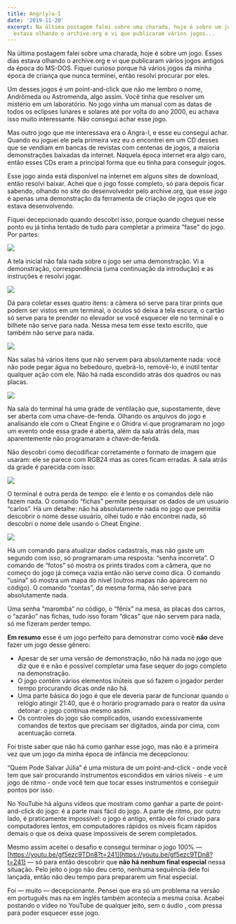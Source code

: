 ```yaml
---
title: Angr(y)a-I
date: '2019-11-20'
excerpt: Na última postagem falei sobre uma charada, hoje é sobre um jogo. Esses dias
  estava olhando o archive.org e vi que publicaram vários jogos...
---
```




Na última postagem falei sobre uma charada, hoje é sobre um jogo. Esses dias estava olhando o archive.org e vi que publicaram vários jogos antigos da época do MS-DOS. Fiquei curioso porque há vários jogos da minha época de criança que nunca terminei, então resolvi procurar por eles.

Um desses jogos é um point-and-click que não me lembro o nome, Andrômeda ou Astromenda, algo assim. Você tinha que resolver um mistério em um laboratório. No jogo vinha um manual com as datas de todos os eclipses lunares e solares até por volta do ano 2000, eu achava isso muito interessante. Não consegui achar esse jogo.

Mas outro jogo que me interessava era o Angra-I, e esse eu consegui achar. Quando eu joguei ele pela primeira vez eu o encontrei em um CD desses que se vendiam em bancas de revistas com centenas de jogos, a maioria demonstrações baixadas da internet. Naquela época internet era algo caro, então esses CDs eram a principal forma que eu tinha para conseguir jogos.

Esse jogo ainda está disponível na internet em alguns sites de download, então resolvi baixar. Achei que o jogo fosse completo, só para depois ficar sabendo, olhando no site do desenvolvedor pelo archive.org, que esse jogo é apenas uma demonstração da ferramenta de criação de jogos que ele estava desenvolvendo.

Fiquei decepcionado quando descobri isso, porque quando cheguei nesse ponto eu já tinha tentado de tudo para completar a primeira "fase" do jogo. Por partes:

![](https://i.imgur.com/Eu9ehpJ.png)

A tela inicial não fala nada sobre o jogo ser uma demonstração. Vi a demonstração, correspondência (uma continuação da introdução) e as instruções e resolvi jogar.

![](https://i.imgur.com/zNlqEXI.png)

Dá para coletar esses quatro itens: a câmera só serve para tirar prints que podem ser vistos em um terminal, o óculos só deixa a tela escura, o cartão só serve para te prender no elevador se você esquecer ele no terminal e o bilhete não serve para nada. Nessa mesa tem esse texto escrito, que também não serve para nada.

![](https://i.imgur.com/NKGCayg.png)

Nas salas há vários itens que não servem para absolutamente nada: você não pode pegar água no bebedouro, quebrá-lo, removê-lo, é inútil tentar qualquer ação com ele. Não há nada escondido atrás dos quadros ou nas placas.

![](https://i.imgur.com/jFLqq9Z.png)

Na sala do terminal há uma grade de ventilação que, supostamente, deve ser aberta com uma chave-de-fenda. Olhando os arquivos do jogo e analisando ele com o Cheat Engine e o Ghidra vi que programaram no jogo um evento onde essa grade é aberta, além da sala atrás dela, mas aparentemente não programaram a chave-de-fenda.

Não descobri como decodificar corretamente o formato de imagem que usaram: ele se parece com RGB24 mas as cores ficam erradas. A sala atrás da grade é parecida com isso:

![](https://i.imgur.com/9fZHfUz.png)

O terminal é outra perda de tempo: ele é lento e os comandos dele não fazem nada. O comando “fichas” permite pesquisar os dados de um usuário “carlos”. Há um detalhe: não há absolutamente nada no jogo que permitia descobrir o nome desse usuário, olhei tudo e não encontrei nada, só descobri o nome dele usando o Cheat Engine.

![](https://i.imgur.com/nDFhOxY.png)

Há um comando para atualizar dados cadastrais, mas não gaste um segundo com isso, só programaram uma resposta: “senha incorreta”. O comando de “fotos” só mostra os prints tirados com a câmera, que no começo do jogo já começa vazia então não serve como dica. O comando “usina” só mostra um mapa do nível (outros mapas não aparecem no código). O comando “contas”, da mesma forma, não serve para absolutamente nada.

Uma senha “maromba” no código, o “fênix” na mesa, as placas dos carros, o “azarão” nas fichas, tudo isso foram “dicas” que não servem para nada, só me fizeram perder tempo.

**Em resumo** esse é um jogo perfeito para demonstrar como você **não** deve fazer um jogo desse gênero:

* Apesar de ser uma versão de demonstração, não há nada no jogo que diz que é e não é possível completar uma fase sequer do jogo completo na demonstração.
* O jogo contém vários elementos inúteis que só fazem o jogador perder tempo procurando dicas onde não há.
* Uma parte básica do jogo é que ele deveria parar de funcionar quando o relógio atingir 21:40, que é o horário programado para o reator da usina detonar: o jogo continua mesmo assim.
* Os controles do jogo são complicados, usando excessivamente comandos de textos que precisam ser digitados, ainda por cima, com acentuação correta.

Foi triste saber que não há como ganhar esse jogo, mas não é a primeira vez que um jogo da minha época de infância me decepcionou:

“Quem Pode Salvar Júlia” é uma mistura de um point-and-click - onde você tem que sair procurando instrumentos escondidos em vários níveis - e um jogo de ritmo - onde você tem que tocar esses instrumentos e conseguir pontos por isso.

No YouTube há alguns vídeos que mostram como ganhar a parte de point-and-click do jogo: é a parte mais fácil do jogo. A parte de ritmo, por outro lado, é praticamente impossível: o jogo é antigo, então ele foi criado para computadores lentos, em computadores rápidos os níveis ficam rápidos demais o que os deixa quase impossíveis de serem completados.

Mesmo assim aceitei o desafio e consegui terminar o jogo 100% ― [https://youtu.be/gf5ezc9TDn8?t=241](https://youtu.be/gf5ezc9TDn8?t=241) ― só para então descobrir que **não há nenhum final especial**  nessa situação. Pelo jeito o jogo não deu certo, nenhuma sequência dele foi lançada, então não deu tempo para prepararem um final especial.

Foi ― muito ― decepcionante. Pensei que era só um problema na versão em português mas na em inglês também acontecia a mesma coisa. Acabei postando o vídeo no YouTube de qualquer jeito, sem o áudio , com pressa para poder esquecer esse jogo.